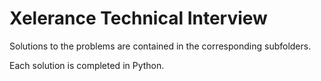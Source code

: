 # Xelerance Technical Interview

Solutions to the problems are contained in the corresponding subfolders.

Each solution is completed in Python.